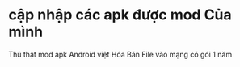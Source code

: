 # cập nhập các apk được mod Của mình 
Thủ thật mod apk Android việt Hóa Bán File vào mạng có gói 1 năm
